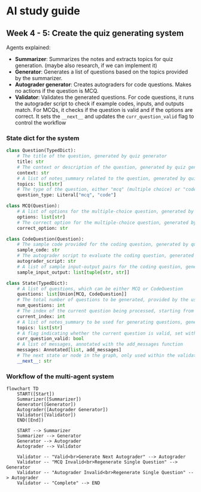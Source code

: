 # AI study guide

## Week 4 - 5: Create the quiz generating system
Agents explained:
- **Summarizer**: Summarizes the notes and extracts topics for quiz generation. (maybe also research, if we can implement it)
- **Generator**: Generates a list of questions based on the topics provided by the summarizer.
- **Autograder generator**: Creates autograders for code questions. Makes no actions if the question is MCQ.
- **Validator**:  Validates the generated questions. For code questions, it runs the autograder script to check if example codes, inputs, and outputs match. For MCQs, it checks if the question is valid and if the options are correct. It sets the `__next__` and updates the `curr_question_valid` flag to control the workflow
### State dict for the system
```Python
class Question(TypedDict):
    # The title of the question, generated by quiz generator
    title: str
    # The context or description of the question, generated by quiz generator
    context: str
    # A list of notes_summary related to the question, generated by quiz generator
    topics: list[str]
    # The type of the question, either "mcq" (multiple choice) or "code", generated by quiz generator
    question_type: Literal["mcq", "code"]

class MCQ(Question):
    # A list of options for the multiple-choice question, generated by quiz generator
    options: list[str]
    # The correct option for the multiple-choice question, generated by quiz generator
    correct_option: str

class CodeQuestion(Question):
    # The sample code provided for the coding question, generated by quiz generator
    sample_code: str
    # The autograder script to evaluate the coding question, generated by autograder generator
    autograder_script: str
    # A list of sample input-output pairs for the coding question, generated by quiz generator
    sample_input_output: list[tuple[str, str]]

class State(TypedDict):
    # A list of questions, which can be either MCQ or CodeQuestion
    questions: list[Union[MCQ, CodeQuestion]]
    # The total number of questions to be generated, provided by the user
    num_questions: int
    # The index of the current question being processed, starting from 0, updated within the validator
    current_index: int
    # A list of notes_summary to be used for generating questions, generated by the summarizer or the user
    topics: list[str]
    # A flag indicating whether the current question is valid, set within the validator
    curr_question_valid: bool
    # A list of messages, annotated with the add_messages function
    messages: Annotated[list, add_messages]
    # The next state or node in the graph, only used within the validator
    __next__: str
```

### Workflow of the multi-agent system
```mermaid
flowchart TD
    START([Start])
    Summarizer([Summarizer])
    Generator([Generator])
    Autograder([Autograder Generator])
    Validator([Validator])
    END([End])

    START --> Summarizer
    Summarizer --> Generator
    Generator --> Autograder
    Autograder --> Validator

    Validator -- "Valid<br>Generate Next Autograder" --> Autograder
    Validator -- "MCQ Invalid<br>Regenerate Single Question" --> Generator
    Validator -- "Autograder Invalid<br>Regenerate Single Question" --> Autograder
    Validator -- "Complete" --> END

```
